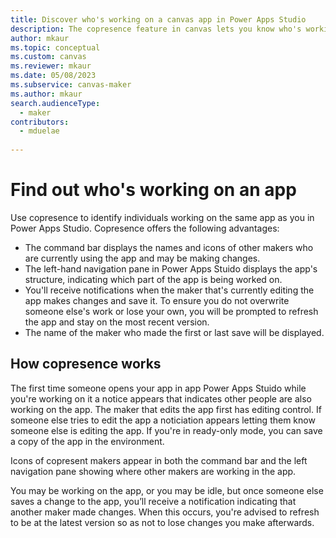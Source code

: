 ```yaml
---
title: Discover who's working on a canvas app in Power Apps Studio
description: The copresence feature in canvas lets you know who's working on the app.
author: mkaur
ms.topic: conceptual
ms.custom: canvas
ms.reviewer: mkaur
ms.date: 05/08/2023
ms.subservice: canvas-maker
ms.author: mkaur
search.audienceType: 
  - maker
contributors:
  - mduelae
  
---
```


# Find out who's working on an app

Use copresence to identify individuals working on the same app as you in Power Apps Studio. Copresence offers the following advantages:

- The command bar displays the names and icons of other makers who are currently using the app and may be making changes. 
- The left-hand navigation pane in Power Apps Stuido displays the app's structure, indicating which part of the app is being worked on. 
- You'll receive notifications when the maker that's currently editing the app makes changes and save it. To ensure you do not overwrite someone else's work or lose your own, you will be prompted to refresh the app and stay on the most recent version. 
- The name of the maker who made the first or last save will be displayed. 

## How copresence works

The first time someone opens your app in app Power Apps Stuido while you're working on it a notice appears that indicates other people are also working on the app. The maker that edits the app first has editing control. If someone else tries to edit the app a noticiation appears letting them know someone else is editing the app. If you're in ready-only mode, you can save a copy of the app in the environment.  

Icons of copresent makers appear in both the command bar and the left navigation pane showing where other makers are working in the app.

You may be working on the app, or you may be idle, but once someone else saves a change to the app, you’ll receive a notification indicating that another maker made changes. When this occurs, you're advised to refresh to be at the latest version so as not to lose changes you make afterwards.
